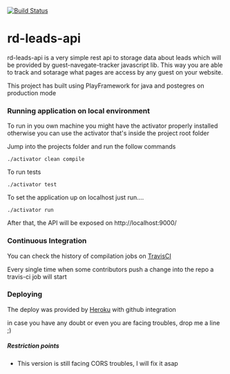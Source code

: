 [![Build Status](https://travis-ci.org/fabianopaes/rd-leads-api.svg?branch=master)](https://travis-ci.org/fabianopaes/rd-leads-api)
# rd-leads-api  

rd-leads-api is a very simple rest api to storage data about leads which will be provided by guest-navegate-tracker javascript lib. This way you are able to track and sotarage what pages are access by any guest on your website.

This project has built using PlayFramework for java and postegres on production mode

### Running application on local environment

To run in you own machine you might have the activator properly installed otherwise you can use the activator that's inside the project root folder

Jump into the projects folder and run the follow commands

```
./activator clean compile 
```

To run tests

```
./activator test
```

To set the application up on localhost just run....

```
./activator run
```

After that, the API will be exposed on http://localhost:9000/


### Continuous Integration

You can check the history of compilation jobs on [TravisCI](https://travis-ci.org/fabianopaes/rd-leads-api)
 
Every single time when some contributors push a change into the repo a travis-ci job will start

### Deploying

The deploy was provided by [Heroku](https://www.heroku.com) with github integration


in case you have any doubt or even you are facing troubles, drop me a line ;)


##### Restriction points

* This version is still facing CORS troubles, I will fix it asap 